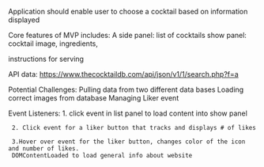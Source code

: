 Application should enable user to choose a cocktail based on information displayed 

Core features of MVP includes:
A side panel: list of cocktails
show panel:
 cocktail image,
 ingredients, 

 instructions for serving

 API data: 
 https://www.thecocktaildb.com/api/json/v1/1/search.php?f=a 
 
 Potential Challenges:
 Pulling data from two different data bases
 Loading correct images from database 
 Managing Liker event 
 
 
Event Listeners:
     1. click event in list panel to load content into show panel

     2. Click event for a liker button that tracks and displays # of likes

     3.Hover over event for the liker button, changes color of the icon and number of likes.
     DOMContentLoaded to load general info about website 

